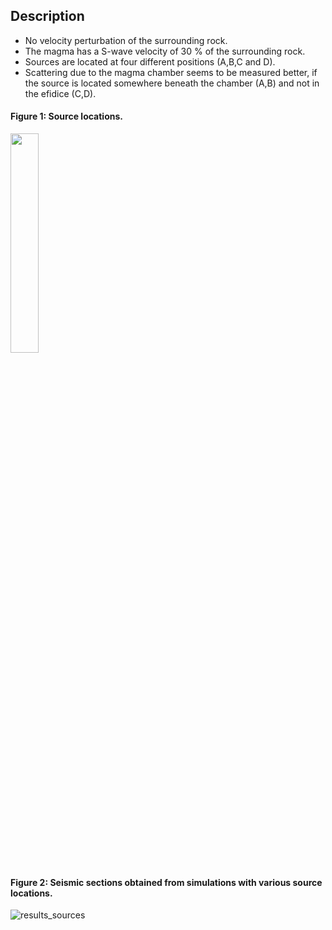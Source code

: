 ## Description

- No velocity perturbation of the surrounding rock.
- The magma has a S-wave velocity of 30 % of the surrounding rock.
- Sources are located at four different positions (A,B,C and D).
- Scattering due to the magma chamber seems to be measured better, if the source is located somewhere beneath the chamber (A,B) and not in the efidice (C,D).

#### Figure 1: Source locations.
<img src="https://user-images.githubusercontent.com/64535952/149159035-2c925f21-6c6a-40dc-993b-c2dc5cd57bae.png" width="30%">


#### Figure 2: Seismic sections obtained from simulations with various source locations.
![results_sources](https://user-images.githubusercontent.com/64535952/149156746-282b4ca8-b431-4998-87a5-e9d866e9fef1.png)
